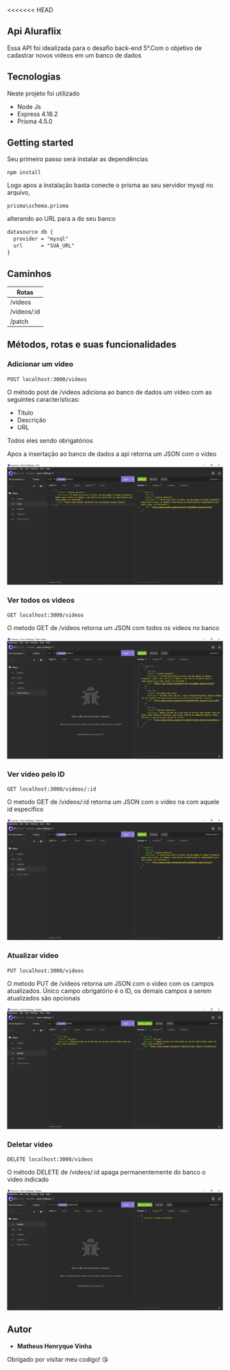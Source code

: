 <<<<<<< HEAD
## Api Aluraflix
Essa API foi idealizada para o desafio back-end 5°.Com o objetivo de cadastrar novos vídeos em um banco de dados

## Tecnologias

Neste projeto foi utilizado

* Node Js
* Express 4.18.2
* Prisma 4.5.0

## Getting started

Seu primeiro passo será instalar as dependências

```
npm install
```

Logo apos a instalação basta conecte o prisma ao seu servidor mysql no arquivo, 
```
prisma\schema.prisma
```
alterando ao URL para a do seu banco
```
datasource db {
  provider = "mysql"
  url      = "SUA_URL"
}
```

## Caminhos


| Rotas       |
| ----------- |
| /videos     |
| /videos/:id |
| /patch      |


## Métodos, rotas e suas funcionalidades

### Adicionar um video

```
POST localhost:3000/videos
```
O método post de /videos adiciona ao banco de dados um video com as seguintes características:
* Titulo
* Descrição
* URL

Todos eles sendo obrigatórios

Apos a insertação ao banco de dados a api retorna um JSON com o video


![Homepage image](src\public\img\Post-videos.jpg)


### Ver todos os videos 

```
GET localhost:3000/videos
```
O metodo GET de /videos retorna um JSON com todos os videos no banco

![getVideos](src\public\img\get-allVideos.jpg)

### Ver video pelo ID

```
GET localhost:3000/videos/:id
```
O metodo GET de /videos/:id retorna um JSON com o video na com aquele id especifico

![GetVideo](src\public\img\get-video-id.jpg)


### Atualizar video

```
PUT localhost:3000/videos
```
O metodo PUT de /videos retorna um JSON com o video com os campos atualizados. Único campo obrigatório é o ID, os demais campos a serem atualizados são opcionais

![PutVideo](src\public\img\update-video.jpg)


### Deletar video

```
DELETE localhost:3000/videos
```
O método DELETE de /videos/:id apaga permanentemente do banco o video indicado

![DeleteVideo](src\public\img\delete-video.jpg)

## Autor

  * **Matheus Henryque Vinha** 

  Obrigado por visitar meu codigo! :kissing_heart:
